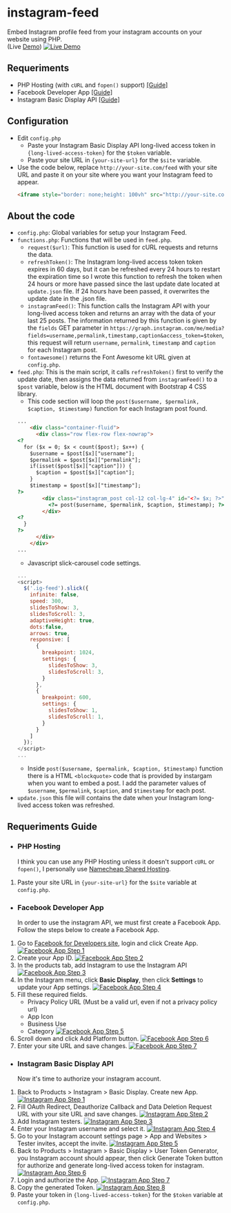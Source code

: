 # instagram-feed
Embed Instagram profile feed from your instagram accounts on your website using PHP.\
(Live [Demo](https://instagram-feed.yizack.com/demo/))
[![Live Demo](https://yizack.com/images/instagram-feed/demo.gif)](https://instagram-feed.yizack.com/demo/)

## Requeriments
- PHP Hosting (with `cURL` and `fopen()` support) [[Guide]](#php-hosting)
- Facebook Developer App [[Guide]](#facebook-developer-app)
- Instagram Basic Display API [[Guide]](#instagram-basic-display-api)

## Configuration
- Edit `config.php`
  - Paste your Instagram Basic Display API long-lived access token in `{long-lived-access-token}` for the `$token` variable.
  - Paste your site URL in `{your-site-url}` for the `$site` variable.
- Use the code below, replace `http://your-site.com/feed` with your site URL and paste it on your site where you want your Instagram feed to appear.
  ```html
  <iframe style="border: none;height: 100vh" src="http://your-site.com/feed" width="100%"></iframe>
  ```

## About the code
- `config.php`: Global variables for setup your Instagram Feed.
- `functions.php`: Functions that will be used in `feed.php`.
  - `request($url)`: This function is used for cURL requests and returns the data.
  - `refreshToken()`:  The Instagram long-lived access token token expires in 60 days, but it can be refreshed every 24 hours to restart the expiration time so I wrote this function to refresh the token when 24 hours or more have passed since the last update date located at `update.json` file. If 24 hours have been passed, it overwrites the update date in the .json file.
  - `instagramFeed()`: This function calls the Instagram API with your long-lived access token and returns an array with the data of your last 25 posts. The information returned by this function is given by the `fields` GET parameter in `https://graph.instagram.com/me/media?fields=username,permalink,timestamp,caption&access_token=$token`, this request will return `username`, `permalink`, `timestamp` and `caption` for each Instagram post.
  - `fontawesome()` returns the Font Awesome kit URL given at `config.php`.
- `feed.php`: This is the main script, it calls `refreshToken()` first to verify the update date, then assigns the data returned from `instagramFeed()` to a `$post` variable, below is the HTML document with Bootstrap 4 CSS library.
  - This code section will loop the `post($username, $permalink, $caption, $timestamp)` function for each Instagram post found.
  ```html
  ...
      <div class="container-fluid">
        <div class="row flex-row flex-nowrap">
  <?
    for ($x = 0; $x < count($post); $x++) {
      $username = $post[$x]["username"];
      $permalink = $post[$x]["permalink"];
      if(isset($post[$x]["caption"])) {
        $caption = $post[$x]["caption"];
      }
      $timestamp = $post[$x]["timestamp"];
  ?>
          <div class="instagram_post col-12 col-lg-4" id="<?= $x; ?>">
            <?= post($username, $permalink, $caption, $timestamp); ?>
          </div>
  <?
    }
  ?>
        </div>
      </div>
  ...
  ```
  - Javascript slick-carousel code settings.
  ```javascript
  ...
  <script>
    $('.ig-feed').slick({
      infinite: false,
      speed: 300,
      slidesToShow: 3,
      slidesToScroll: 3,
      adaptiveHeight: true,
      dots:false,
      arrows: true,
      responsive: [
        {
          breakpoint: 1024,
          settings: {
            slidesToShow: 3,
            slidesToScroll: 3,
          }
        },
        {
          breakpoint: 600,
          settings: {
            slidesToShow: 1,
            slidesToScroll: 1,
          }
        }
      ]
    });
  </script>
  ...
  ```
  - Inside `post($username, $permalink, $caption, $timestamp)` function there is a HTML `<blockquote>` code that is provided by instargam when you want to embed a post. I add the parameter values of `$username`, `$permalink`, `$caption`, and `$timestamp` for each post.
- `update.json` this file will contains the date when your Instagram long-lived access token was refreshed.

## Requeriments Guide

- ### PHP Hosting
  I think you can use any PHP Hosting unless it doesn't support `cURL` or `fopen()`, I personally use [Namecheap Shared Hosting](https://www.namecheap.com/hosting/shared/).
1. Paste your site URL in `{your-site-url}` for the `$site` variable at `config.php`.

- ### Facebook Developer App
  In order to use the instagram API, we must first create a Facebook App. Follow the steps below to create a Facebook App.
1. Go to [Facebook for Developers site](https://developers.facebook.com/), login and click Create App.
[![Facebook App Step 1](https://yizack.com/images/instagram-feed/facebook-app-1.jpg)](https://developers.facebook.com/)
2. Create your App ID.
[![Facebook App Step 2](https://yizack.com/images/instagram-feed/facebook-app-2.jpg)](https://developers.facebook.com/)
3. In the products tab, add Instagram to use the Instagram API
[![Facebook App Step 3](https://yizack.com/images/instagram-feed/facebook-app-3.jpg)](https://developers.facebook.com/)
4. In the Instagram menu, click **Basic Display**, then click **Settings** to update your App settings.
[![Facebook App Step 4](https://yizack.com/images/instagram-feed/facebook-app-4.jpg)](https://developers.facebook.com/)
5. Fill these required fields.
    - Privacy Policy URL (Must be a valid url, even if not a privacy policy url)
    - App Icon
    - Business Use
    - Category
[![Facebook App Step 5](https://yizack.com/images/instagram-feed/facebook-app-5.jpg)](https://developers.facebook.com/)
6. Scroll down and click Add Platform button.
[![Facebook App Step 6](https://yizack.com/images/instagram-feed/facebook-app-6.jpg)](https://developers.facebook.com/)
7. Enter your site URL and save changes.
[![Facebook App Step 7](https://yizack.com/images/instagram-feed/facebook-app-7.jpg)](https://developers.facebook.com/)

- ### Instagram Basic Display API
  Now it's time to authorize your instagram account.
1. Back to Products > Instagram > Basic Display. Create new App.
[![Instagram App Step 1](https://yizack.com/images/instagram-feed/instagram-app-1.jpg)](https://developers.facebook.com/)
2. Fill OAuth Redirect, Deauthorize Callback and Data Deletion Request URL with your site URL and save changes.
[![Instagram App Step 2](https://yizack.com/images/instagram-feed/instagram-app-2.jpg)](https://developers.facebook.com/)
3. Add Instagram testers.
[![Instagram App Step 3](https://yizack.com/images/instagram-feed/instagram-app-3.jpg)](https://developers.facebook.com/)
4. Enter your Instagram username and select it.
[![Instagram App Step 4](https://yizack.com/images/instagram-feed/instagram-app-4.jpg)](https://developers.facebook.com/)
5. Go to your Instagram account settings page > App and Websites > Tester invites, accept the invite.
[![Instagram App Step 5](https://yizack.com/images/instagram-feed/instagram-app-5.jpg)](https://developers.facebook.com/)
6. Back to Products > Instagram > Basic Display > User Token Generator, you Instagram account should appear, then click Generate Token button for authorize and generate long-lived access token for instagram.
[![Instagram App Step 6](https://yizack.com/images/instagram-feed/instagram-app-6.jpg)](https://developers.facebook.com/)
7. Login and authorize the App.
[![Instagram App Step 7](https://yizack.com/images/instagram-feed/instagram-app-7.jpg)](https://developers.facebook.com/)
8. Copy the generated Token.
[![Instagram App Step 8](https://yizack.com/images/instagram-feed/instagram-app-8.jpg)](https://developers.facebook.com/)
9. Paste your token in `{long-lived-access-token}` for the `$token` variable at `config.php`.